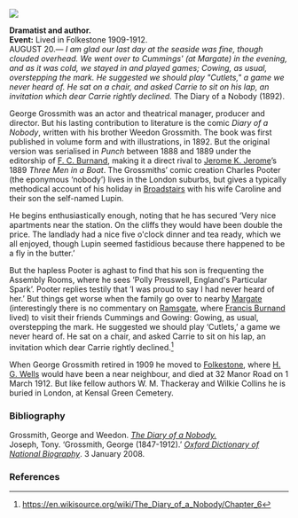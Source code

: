 <a href="https://dev.visual-essays.app"><img src="https://dev-visual-essays.netlify.app/images/ve-button.png"></a> 
<param ve-config title="George Grossmith (1847-1912)" author="Professor Carolyn Oulton" layout="vtl" banner="/images/banners/19c.jpg">

<param ve-entity eid="Q375314" aliases="Folkestone">
<param ve-entity eid="Q922739" aliases="Broadstairs">
<param ve-entity eid="Q2912867" aliases="the station">
<param ve-entity eid="Q618045" aliases="Margate">
<param ve-entity eid="Q736439" aliases="Ramsgate">

**Dramatist and author.**   
**Event:** Lived in Folkestone 1909-1912.   
AUGUST 20.— _I am glad our last day at the seaside was fine, though clouded overhead. We went over to Cummings' (at Margate) in the evening, and as it was cold, we stayed in and played games; Cowing, as usual, overstepping the mark. He suggested we should play "Cutlets," a game we never heard of. He sat on a chair, and asked Carrie to sit on his lap, an invitation which dear Carrie rightly declined._ The Diary of a Nobody (1892). 
<param ve-image url="https://upload.wikimedia.org/wikipedia/commons/2/2d/Weedon-and-George-Grossmith.jpg" label="Weedon and George Grossmith" attribution="Public domain, via Wikimedia Commons">
<param ve-map center="Q618045" zoom="10">

George Grossmith was an actor and theatrical manager, producer and director. But his lasting contribution to literature is the comic _Diary of a Nobody_, written with his brother Weedon Grossmith. The book was first published in volume form and with illustrations, in 1892. But the original version was serialised in _Punch_ between 1888 and 1889 under the editorship of [F. C. Burnand](/19c/19c-burnand-biography), making it a direct rival to [Jerome K. Jerome](/19c/19c-jerome-biography)’s 1889 _Three Men in a Boat_. The Grossmiths’ comic creation Charles Pooter (the eponymous ‘nobody’) lives in the London suburbs, but gives a typically methodical account of his holiday in [Broadstairs](/dickens/broadstairs) with his wife Caroline and their son the self-named Lupin.
<param ve-image url="https://upload.wikimedia.org/wikipedia/commons/9/93/Weedon_and_George_Grossmith.jpg" label="Weedon and George Grossmith.jpg" attribution="not stated, Public domain, via Wikimedia Commons">
<param ve-map center="Q922739" zoom="10">

He begins enthusiastically enough, noting that he has secured ‘Very nice apartments near the station. On the cliffs they would have been double the price. The landlady had a nice five o'clock dinner and tea ready, which we all enjoyed, though Lupin seemed fastidious because there happened to be a fly in the butter.’
<param ve-image url="https://upload.wikimedia.org/wikipedia/commons/d/d4/From_the_cliffs%2C_Broadstairs%2C_England-LCCN2002696430.jpg" label="From the cliffs, Broadstairs, England-LCCN2002696430.jpg" attribution="Photochrom Print Collection, Public domain, via Wikimedia Commons">
<param ve-map center="Q2912867" zoom="10">

But the hapless Pooter is aghast to find that his son is frequenting the Assembly Rooms, where he sees ‘Polly Presswell, England's Particular Spark’. Pooter replies testily that ’I was proud to say I had never heard of her.’ But things get worse when the family go over to nearby [Margate](/dickens/19c-margate) (interestingly there is no commentary on [Ramsgate](/dickens/19c-ramsgate), where [Francis Burnand](/19c/19c-burnand-biography) lived) to visit their friends Cummings and Gowing: Gowing, as usual, overstepping the mark. He suggested we should play ‘Cutlets,’ a game we never heard of. He sat on a chair, and asked Carrie to sit on his lap, an invitation which dear Carrie rightly declined.[^ref1]
<param ve-image url="https://upload.wikimedia.org/wikipedia/commons/4/49/Margate_parade_1904.jpg" label="Margate parade 1904.jpg" attribution="Unknown authorUnknown author, Public domain, via Wikimedia Commons">
<param ve-image url="https://upload.wikimedia.org/wikipedia/commons/3/3a/Ramsgate_Marina_-_geograph.org.uk_-_1907412.jpg" label="Ramsgate Marina - geograph.org.uk - 1907412.jpg" attribution="Ramsgate Marina by Don Barber, CC BY-SA 2.0, via Wikimedia Commons">
<param ve-map center="Q618045" zoom="10">
<param ve-map center="Q736439" zoom="10">

When George Grossmith retired in 1909 he moved to [Folkestone](/19c/19c-folkestone), where [H. G. Wells](/20c/20c-wellshg-biography) would have been a near neighbour, and died at 32 Manor Road on 1 March 1912. But like fellow authors W. M. Thackeray and Wilkie Collins he is buried in London, at Kensal Green Cemetery.
<param ve-image url="https://upload.wikimedia.org/wikipedia/commons/3/3c/West_Cliff_Folkestone_England.jpg" label="West Cliff Folkestone England.jpg" attribution="Snapshots Of  The Past, CC BY-SA 2.0, via Wikimedia Commons">
<param ve-map center="Q375314" zoom="10">

### Bibliography

Grossmith, George and Weedon. [_The Diary of a Nobody._](https://en.wikisource.org/wiki/The_Diary_of_a_Nobody/Chapter_6)   
Joseph, Tony. ‘Grossmith, George (1847-1912).’ [_Oxford Dictionary of National Biography_](https://doi.org/10.1093/ref:odnb/33590). 3 January 2008.  
<param ve-image url="https://upload.wikimedia.org/wikipedia/commons/4/46/Diary_of_a_Nobody_first.jpg" label="Diary of a Nobody first.jpg" attribution="Unknown author, Public domain, via Wikimedia Commons">

### References

[^ref1]: https://en.wikisource.org/wiki/The_Diary_of_a_Nobody/Chapter_6
